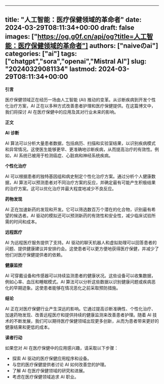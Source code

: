 
---
title: "人工智能：医疗保健领域的革命者"
date: 2024-03-29T08:11:34+00:00
draft: false
images: ["https://og.g0f.cn/api/og?title=人工智能：医疗保健领域的革命者"]
authors: ["naiveのai"]
categories: ["ai"]
tags: ["chatgpt","sora","openai","Mistral AI"]
slug: "20240329081134"
lastmod: 2024-03-29T08:11:34+00:00
---
**引言**

医疗保健领域正在经历一场由人工智能 (AI) 推动的变革。从诊断疾病到开发个性化治疗方案，AI 正在以多种方式改善患者护理和医疗保健提供。在这篇博文中，我们将探讨 AI 在医疗保健中的应用及其对行业未来的影响。

**正文**

**AI 诊断**

AI 算法可以分析大量患者数据，包括病历、扫描和实验室结果，以识别疾病模式和异常情况。这使医生能够更早、更准确地诊断疾病，从而提高治疗的有效性。例如，AI 系统已被用于检测癌症、心脏病和神经系统疾病。

**个性化治疗**

AI 可以根据患者的独特基因组和病史制定个性化治疗方案。通过分析个人健康数据，AI 算法可以预测患者对不同治疗方案的反应，并确定最有可能产生积极结果的治疗方案。这可以优化治疗并最大程度地减少不良反应。

**药物发现**

AI 正在加速新药的发现和开发。它可以筛选数百万个潜在的化合物，识别最有希望的候选者。AI 驱动的模拟还可以预测新药的有效性和安全性，减少临床试验所需的时间和成本。

**远程医疗**

AI 为远程医疗服务提供了支持。AI 驱动的聊天机器人和虚拟助理可以回答患者的问题、提供健康建议并安排约会。这使患者可以更方便地获得医疗保健，并减少了他们对医疗保健提供者的依赖。

**健康监控**

AI 可穿戴设备和传感器可以持续监测患者的健康状况。这些设备可以收集数据，例如心率、血压和睡眠模式。AI 算法可以分析这些数据以识别健康问题或疾病恶化的早期迹象。这使患者能够在情况恶化之前采取预防措施。

**结论**

AI 正在对医疗保健行业产生深远的影响。它通过提高诊断准确性、个性化治疗、加速药物发现、改善远程医疗和提供持续的健康监测来改善患者护理。随着 AI 技术的不断发展，我们可以期待医疗保健领域出现更多创新，从而为患者带来更好的健康结果和更低的成本。

**读者行动**

如果您对 AI 在医疗保健中的应用感兴趣，请采取以下步骤：

* 探索 AI 驱动的医疗保健应用程序和设备。
* 与您的医疗保健提供者讨论 AI 如何改善您的护理。
* 了解 AI 在医疗保健领域的研究和进展。
* 考虑在医疗保健领域追求 AI 职业。